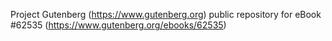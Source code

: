 Project Gutenberg (https://www.gutenberg.org) public repository for
eBook #62535 (https://www.gutenberg.org/ebooks/62535)
